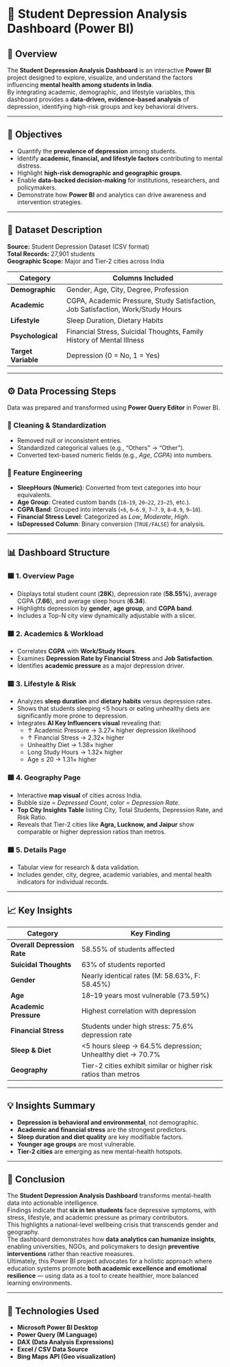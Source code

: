 # 🧠 Student Depression Analysis Dashboard (Power BI)

## 📘 Overview
The **Student Depression Analysis Dashboard** is an interactive **Power BI** project designed to explore, visualize, and understand the factors influencing **mental health among students in India**.  
By integrating academic, demographic, and lifestyle variables, this dashboard provides a **data-driven, evidence-based analysis** of depression, identifying high-risk groups and key behavioral drivers.

---

## 🎯 Objectives
- Quantify the **prevalence of depression** among students.  
- Identify **academic, financial, and lifestyle factors** contributing to mental distress.  
- Highlight **high-risk demographic and geographic groups**.  
- Enable **data-backed decision-making** for institutions, researchers, and policymakers.  
- Demonstrate how **Power BI** and analytics can drive awareness and intervention strategies.

---

## 🧩 Dataset Description
**Source:** Student Depression Dataset (CSV format)  
**Total Records:** 27,901 students  
**Geographic Scope:** Major and Tier-2 cities across India  

| Category | Columns Included |
|-----------|------------------|
| **Demographic** | Gender, Age, City, Degree, Profession |
| **Academic** | CGPA, Academic Pressure, Study Satisfaction, Job Satisfaction, Work/Study Hours |
| **Lifestyle** | Sleep Duration, Dietary Habits |
| **Psychological** | Financial Stress, Suicidal Thoughts, Family History of Mental Illness |
| **Target Variable** | Depression (0 = No, 1 = Yes) |

---

## ⚙️ Data Processing Steps
Data was prepared and transformed using **Power Query Editor** in Power BI.

### 🧹 Cleaning & Standardization
- Removed null or inconsistent entries.  
- Standardized categorical values (e.g., “Others” → “Other”).  
- Converted text-based numeric fields (e.g., *Age*, *CGPA*) into numbers.  

### 🧮 Feature Engineering
- **SleepHours (Numeric)**: Converted from text categories into hour equivalents.  
- **Age Group**: Created custom bands (`18–19`, `20–22`, `23–25`, etc.).  
- **CGPA Band**: Grouped into intervals (`<6`, `6–6.9`, `7–7.9`, `8–8.9`, `9–10`).  
- **Financial Stress Level**: Categorized as *Low*, *Moderate*, *High*.  
- **IsDepressed Column**: Binary conversion (`TRUE/FALSE`) for analysis.  

---

## 📊 Dashboard Structure

### 🟦 **1. Overview Page**
- Displays total student count (**28K**), depression rate (**58.55%**), average CGPA (**7.66**), and average sleep hours (**6.34**).  
- Highlights depression by **gender**, **age group**, and **CGPA band**.  
- Includes a Top-N city view dynamically adjustable with a slicer.

### 🟩 **2. Academics & Workload**
- Correlates **CGPA** with **Work/Study Hours**.  
- Examines **Depression Rate by Financial Stress** and **Job Satisfaction**.  
- Identifies **academic pressure** as a major depression driver.

### 🟨 **3. Lifestyle & Risk**
- Analyzes **sleep duration** and **dietary habits** versus depression rates.  
- Shows that students sleeping <5 hours or eating unhealthy diets are significantly more prone to depression.  
- Integrates **AI Key Influencers visual** revealing that:
  - ↑ Academic Pressure → 3.27× higher depression likelihood  
  - ↑ Financial Stress → 2.32× higher  
  - Unhealthy Diet → 1.38× higher  
  - Long Study Hours → 1.32× higher  
  - Age ≤ 20 → 1.31× higher  

### 🟥 **4. Geography Page**
- Interactive **map visual** of cities across India.  
- Bubble size = *Depressed Count*, color = *Depression Rate*.  
- **Top City Insights Table** listing City, Total Students, Depression Rate, and Risk Ratio.  
- Reveals that Tier-2 cities like **Agra, Lucknow, and Jaipur** show comparable or higher depression ratios than metros.

### 🟪 **5. Details Page**
- Tabular view for research & data validation.  
- Includes gender, city, degree, academic variables, and mental health indicators for individual records.

---

## 📈 Key Insights

| Category | Key Finding |
|-----------|--------------|
| **Overall Depression Rate** | 58.55% of students affected |
| **Suicidal Thoughts** | 63% of students reported |
| **Gender** | Nearly identical rates (M: 58.63%, F: 58.45%) |
| **Age** | 18–19 years most vulnerable (73.59%) |
| **Academic Pressure** | Highest correlation with depression |
| **Financial Stress** | Students under high stress: 75.6% depression rate |
| **Sleep & Diet** | <5 hours sleep → 64.5% depression; Unhealthy diet → 70.7% |
| **Geography** | Tier-2 cities exhibit similar or higher risk ratios than metros |

---

## 💡 Insights Summary
- **Depression is behavioral and environmental**, not demographic.  
- **Academic and financial stress** are the strongest predictors.  
- **Sleep duration and diet quality** are key modifiable factors.  
- **Younger age groups** are most vulnerable.  
- **Tier-2 cities** are emerging as new mental-health hotspots.

---

## 📍 Conclusion
The **Student Depression Analysis Dashboard** transforms mental-health data into actionable intelligence.  
Findings indicate that **six in ten students** face depressive symptoms, with stress, lifestyle, and academic pressure as primary contributors.  
This highlights a national-level wellbeing crisis that transcends gender and geography.  
The dashboard demonstrates how **data analytics can humanize insights**, enabling universities, NGOs, and policymakers to design **preventive interventions** rather than reactive measures.  
Ultimately, this Power BI project advocates for a holistic approach where education systems promote **both academic excellence and emotional resilience** — using data as a tool to create healthier, more balanced learning environments.

---

## 🧠 Technologies Used
- **Microsoft Power BI Desktop**
- **Power Query (M Language)**
- **DAX (Data Analysis Expressions)**
- **Excel / CSV Data Source**
- **Bing Maps API (Geo visualization)**
